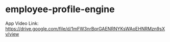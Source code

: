 # employee-profile-engine

App Video Link: https://drive.google.com/file/d/1mFW3nrBqrGAENRNYKsWAoEHNRMzn9sXv/view

